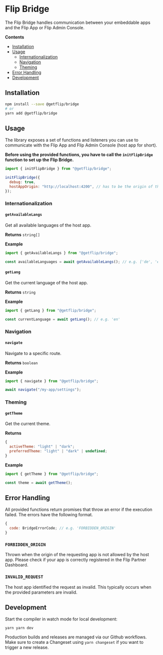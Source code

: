 # Flip Bridge

The Flip Bridge handles communication between your embeddable apps and the Flip
App or Flip Admin Console.

**Contents**

- [Installation](#installation)
- [Usage](#usage)
  - [Internationalization](#internationalization)
  - [Navigation](#navigation)
  - [Theming](#theming)
- [Error Handling](#error-handling)
- [Development](#development)

## Installation

```sh
npm install --save @getflip/bridge
# or
yarn add @getflip/bridge
```

## Usage

The library exposes a set of functions and listeners you can use to communicate
with the Flip App and Flip Admin Console (host app for short).

**Before using the provided functions, you have to call the `initFlipBridge`
function to set up the Flip Bridge.**

```js
import { initFlipBridge } from "@getflip/bridge";

initFlipBridge({
  debug: true,
  hostAppOrigin: "http://localhost:4200", // has to be the origin of the targetted host app
});
```

### Internationalization

#### `getAvailableLangs`

Get all available languages of the host app.

**Returns** `string[]`

**Example**

```js
import { getAvailableLangs } from "@getflip/bridge";

const availableLanguages = await getAvailableLangs(); // e.g. ['de', 'en', 'fr', …]
```

#### `getLang`

Get the current language of the host app.

**Returns** `string`

**Example**

```js
import { getLang } from "@getflip/bridge";

const currentLanguage = await getLang(); // e.g. 'en'
```

### Navigation

#### `navigate`

Navigate to a specific route.

**Returns** `boolean`

**Example**

```js
import { navigate } from "@getflip/bridge";

await navigate("/my-app/settings");
```

### Theming

#### `getTheme`

Get the current theme.

**Returns**

```js
{
  activeTheme: "light" | "dark";
  preferredTheme: "light" | "dark" | undefined;
}
```

**Example**

```js
import { getTheme } from "@getflip/bridge";

const theme = await getTheme();
```

## Error Handling

All provided functions return promises that throw an error if the execution
failed. The errors have the following format.

```js
{
  code: BridgeErrorCode; // e.g. 'FORBIDDEN_ORIGIN'
}
```

### `FORBIDDEN_ORIGIN`

Thrown when the origin of the requesting app is not allowed by the host app.
Please check if your app is correctly registered in the Flip Partner Dashboard.

### `INVALID_REQUEST`

The host app identified the request as invalid. This typically occurs when the
provided parameters are invalid.

## Development

Start the compiler in watch mode for local development:

```
yarn yarn dev
```

Production builds and releases are managed via our Github workflows. Make sure
to create a Changeset using `yarn changeset` if you want to trigger a new
release.
